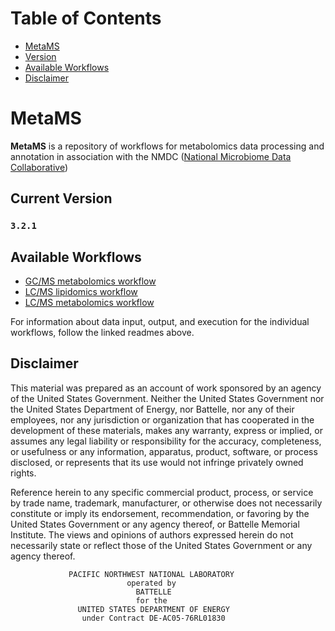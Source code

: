 # Table of Contents  
  - [MetaMS](#metams)  
  - [Version](#current-version)  
  - [Available Workflows](#available-workflows)
  - [Disclaimer](#disclaimer)

# MetaMS

**MetaMS** is a repository of workflows for metabolomics data processing and annotation in association with the NMDC ([National Microbiome Data Collaborative](https://microbiomedata.org/))

## Current Version

### `3.2.1`

## Available Workflows

- [GC/MS metabolomics workflow](docs/gcms_metabolomics/README_GCMS.md)
- [LC/MS lipidomics workflow](docs/lcms_lipidomics/README_LCMS_LIPID.md)
- [LC/MS metabolomics workflow](docs/lcms_metabolomics/README_LCMS_METABOLOMICS.md)

For information about data input, output, and execution for the individual workflows, follow the linked readmes above.

## Disclaimer

This material was prepared as an account of work sponsored by an agency of the
United States Government.  Neither the United States Government nor the United
States Department of Energy, nor Battelle, nor any of their employees, nor any
jurisdiction or organization that has cooperated in the development of these
materials, makes any warranty, express or implied, or assumes any legal
liability or responsibility for the accuracy, completeness, or usefulness or
any information, apparatus, product, software, or process disclosed, or
represents that its use would not infringe privately owned rights.

Reference herein to any specific commercial product, process, or service by
trade name, trademark, manufacturer, or otherwise does not necessarily
constitute or imply its endorsement, recommendation, or favoring by the United
States Government or any agency thereof, or Battelle Memorial Institute. The
views and opinions of authors expressed herein do not necessarily state or
reflect those of the United States Government or any agency thereof.

                 PACIFIC NORTHWEST NATIONAL LABORATORY
                              operated by
                                BATTELLE
                                for the
                   UNITED STATES DEPARTMENT OF ENERGY
                    under Contract DE-AC05-76RL01830